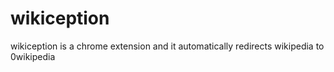 # wikiception
wikiception is a chrome extension and it automatically redirects wikipedia to 0wikipedia
